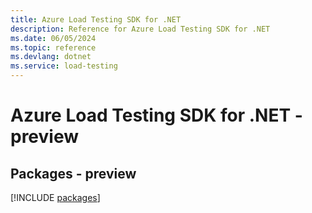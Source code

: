 ```yaml
---
title: Azure Load Testing SDK for .NET
description: Reference for Azure Load Testing SDK for .NET
ms.date: 06/05/2024
ms.topic: reference
ms.devlang: dotnet
ms.service: load-testing
---
```

# Azure Load Testing SDK for .NET - preview
## Packages - preview
[!INCLUDE [packages](load-testing-index.md)]